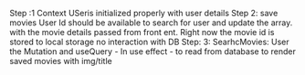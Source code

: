 Step :1 
   Context USeris initialized properly with user details
Step 2: save movies
 User Id should be available to search for user and update the array.
 with the movie details passed from front ent.
     Right now the movie id is stored to local storage no interaction with DB
Step: 3: SearhcMovies: User the Mutation and useQuery - In use effect - to read from database to render saved movies with img/title 